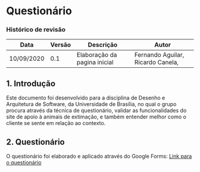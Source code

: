 # Questionário
### Histórico de revisão
Data | Versão | Descrição | Autor |
--------- | ------ | ------------ | --------- |
10/09/2020 | 0.1 | Elaboração da pagina inicial | Fernando Aguilar, Ricardo Canela, |

## 1. Introdução
Este documento foi desenvolvido para a disciplina de Desenho e Arquitetura de Software, da Universidade de Brasília, no qual o grupo procura através da técnica de questionário, validar as funcionalidades do site de apoio à animais de extimação, e também entender melhor como o cliente se sente em relação ao contexto.

## 2. Questionário
O questionário foi elaborado e aplicado através do Google Forms:
[Link para o questionário]()
